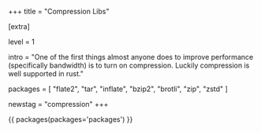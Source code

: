 +++
title = "Compression Libs"

[extra]

level = 1

intro = "One of the first things almost anyone does to improve performance (specifically bandwidth) is to turn on compression. Luckily compression is well supported in rust."

packages = [
  "flate2",
  "tar",
  "inflate",
  "bzip2",
  "brotli",
  "zip",
  "zstd"
]

newstag = "compression"
+++

{{ packages(packages='packages') }}